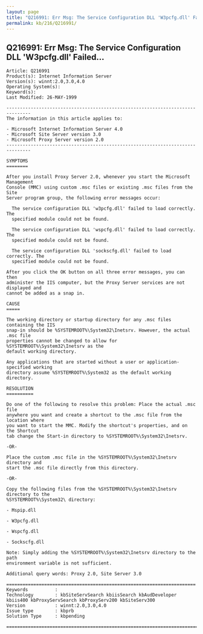 ```yaml
---
layout: page
title: "Q216991: Err Msg: The Service Configuration DLL 'W3pcfg.dll' Failed..."
permalink: kb/216/Q216991/
---
```


## Q216991: Err Msg: The Service Configuration DLL 'W3pcfg.dll' Failed...

	Article: Q216991
	Product(s): Internet Information Server
	Version(s): winnt:2.0,3.0,4.0
	Operating System(s): 
	Keyword(s): 
	Last Modified: 26-MAY-1999
	
	-------------------------------------------------------------------------------
	The information in this article applies to:
	
	- Microsoft Internet Information Server 4.0 
	- Microsoft Site Server version 3.0 
	- Microsoft Proxy Server version 2.0 
	-------------------------------------------------------------------------------
	
	SYMPTOMS
	========
	
	After you install Proxy Server 2.0, whenever you start the Microsoft Management
	Console (MMC) using custom .msc files or existing .msc files from the Site
	Server program group, the following error messages occur:
	
	  The service configuration DLL 'w3pcfg.dll' failed to load correctly. The
	  specified module could not be found.
	
	  The service configuration DLL 'wspcfg.dll' failed to load correctly. The
	  specified module could not be found.
	
	  The service configuration DLL 'sockscfg.dll' failed to load correctly. The
	  specified module could not be found.
	
	After you click the OK button on all three error messages, you can then
	administer the IIS computer, but the Proxy Server services are not displayed and
	cannot be added as a snap in.
	
	CAUSE
	=====
	
	The working directory or startup directory for any .msc files containing the IIS
	snap-in should be %SYSTEMROOT%\System32\Inetsrv. However, the actual .msc file
	properties cannot be changed to allow for %SYSTEMROOT%\System32\Inetsrv as the
	default working directory.
	
	Any applications that are started without a user or application-specified working
	directory assume %SYSTEMROOT%\System32 as the default working directory.
	
	RESOLUTION
	==========
	
	Do one of the following to resolve this problem: Place the actual .msc file
	anywhere you want and create a shortcut to the .msc file from the location where
	you want to start the MMC. Modify the shortcut's properties, and on the Shortcut
	tab change the Start-in directory to %SYSTEMROOT%\System32\Inetsrv.
	
	-OR-
	
	Place the custom .msc file in the %SYSTEMROOT%\System32\Inetsrv directory and
	start the .msc file directly from this directory.
	
	-OR-
	
	Copy the following files from the %SYSTEMROOT%\System32\Inetsrv directory to the
	%SYSTEMROOT%\System32\ directory:
	
	- Mspip.dll
	
	- W3pcfg.dll
	
	- Wspcfg.dll
	
	- Sockscfg.dll
	
	Note: Simply adding the %SYSTEMROOT%\System32\Inetsrv directory to the path
	environment variable is not sufficient.
	
	Additional query words: Proxy 2.0, Site Server 3.0
	
	======================================================================
	Keywords          :  
	Technology        : kbSiteServSearch kbiisSearch kbAudDeveloper kbiis400 kbProxyServSearch kbProxyServ200 kbSiteServ300
	Version           : winnt:2.0,3.0,4.0
	Issue type        : kbprb
	Solution Type     : kbpending
	
	=============================================================================
	
